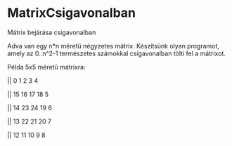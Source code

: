 # MatrixCsigavonalban
Mátrix bejárása csigavonalban

Adva van egy n*n méretű négyzetes mátrix.
Készítsünk olyan programot, amely az 0..n^2-1 természetes számokkal  csigavonalban tölti fel a mátrixot. 

Példa 5x5 méretű mátrixra:

|| 0  1  2  3  4

|| 15 16 17 18  5

|| 14 23 24 19  6

|| 13 22 21 20  7

|| 12 11 10  9  8



